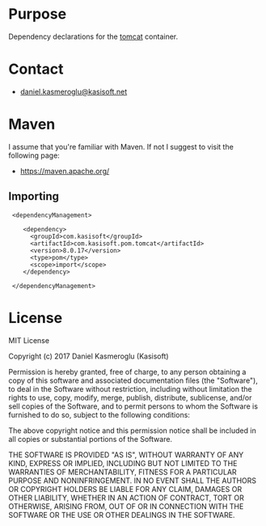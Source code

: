 Purpose
=======

Dependency declarations for the [tomcat](http://tomcat.apache.org/) container.


Contact
=======

* daniel.kasmeroglu@kasisoft.net


Maven
=====

I assume that you're familiar with Maven. If not I suggest to visit the following page:

* https://maven.apache.org/


Importing
---------

     <dependencyManagement>
     
        <dependency>
          <groupId>com.kasisoft</groupId>
          <artifactId>com.kasisoft.pom.tomcat</artifactId>
          <version>8.0.17</version>
          <type>pom</type>
          <scope>import</scope>
        </dependency>
     
     </dependencyManagement>


License
=======

MIT License

Copyright (c) 2017 Daniel Kasmeroglu (Kasisoft)

Permission is hereby granted, free of charge, to any person obtaining a copy
of this software and associated documentation files (the "Software"), to deal
in the Software without restriction, including without limitation the rights
to use, copy, modify, merge, publish, distribute, sublicense, and/or sell
copies of the Software, and to permit persons to whom the Software is
furnished to do so, subject to the following conditions:

The above copyright notice and this permission notice shall be included in all
copies or substantial portions of the Software.

THE SOFTWARE IS PROVIDED "AS IS", WITHOUT WARRANTY OF ANY KIND, EXPRESS OR
IMPLIED, INCLUDING BUT NOT LIMITED TO THE WARRANTIES OF MERCHANTABILITY,
FITNESS FOR A PARTICULAR PURPOSE AND NONINFRINGEMENT. IN NO EVENT SHALL THE
AUTHORS OR COPYRIGHT HOLDERS BE LIABLE FOR ANY CLAIM, DAMAGES OR OTHER
LIABILITY, WHETHER IN AN ACTION OF CONTRACT, TORT OR OTHERWISE, ARISING FROM,
OUT OF OR IN CONNECTION WITH THE SOFTWARE OR THE USE OR OTHER DEALINGS IN THE
SOFTWARE.
